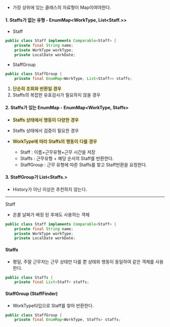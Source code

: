 - 가장 상위에 있는 클래스의 자료형이 Map이여야한다.

#### 1. Staffs가 없는 유형 - EnumMap<WorkType, List<Staff.>>
- Staff
``` java
public class Staff implements Comparable<Staff> {  
    private final String name;  
    private WorkType workType;  
    private LocalDate workDate;
```

- StaffGroup
```java
public class StaffGroup {  
    private final EnumMap<WorkType, List<Staff>> staffs;
```
1. <mark style="background: #FFF3A3A6;">단순히 조회와 반환일 경우 </mark>
2. Staffs의 복잡한 유효검사가 필요하지 않을 경우

#### 2. Staffs가 있는 EnumMap - EnumMap<WorkType, Staffs>
- <mark style="background: #FFF3A3A6;">Staffs 상태에서 행동이 다양한 경우</mark>
- Staffs 상태에서 검증이 필요한 경우
- <mark style="background: #FFF3A3A6;">WorkType에 따라 Staffs의 행동이 다를 경우</mark>

	- Staff : 이름+근무유형+근무 시간을 저장
	- Staffs : 근무유형 + 해당 순서의 Staff를 반환한다.
	- StaffGroup : 근무 유형에 따른 Staffs를 찾고 Staff반환을 요청한다.
#### 3. StaffGroup가 List<Staffs.>
- History가 아닌 이상은 추천하지 않는다.

---
Staff
- 온콜 날짜가 배정 된 후에도 사용하는 객체
```java
public class Staff implements Comparable<Staff> {  
    private final String name;  
    private WorkType workType;  
    private LocalDate workDate;
```

#### Staffs
- 평일, 주말 근무자는 근무 상태만 다를 뿐 상태와 행동이 동일하여 같은 객체를 사용한다.
```java
public class Staffs {  
    private final List<Staff> staffs;
```

#### StaffGroup (StaffFinder)
- WorkType타입으로 Staff를 찾아 반환한다.
```java
public class StaffGroup {  
    private final EnumMap<WorkType, Staffs> staffs;
```